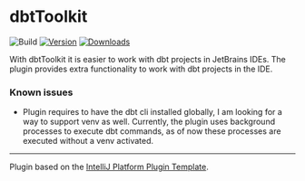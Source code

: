 # dbtToolkit

![Build](https://github.com/ramonvermeulen/dbt-idea/workflows/Build/badge.svg)
[![Version](https://img.shields.io/jetbrains/plugin/v/PLUGIN_ID.svg)](https://plugins.jetbrains.com/plugin/PLUGIN_ID)
[![Downloads](https://img.shields.io/jetbrains/plugin/d/PLUGIN_ID.svg)](https://plugins.jetbrains.com/plugin/PLUGIN_ID)

<!-- Plugin description -->
With dbtToolkit it is easier to work with dbt projects in JetBrains IDEs. 
The plugin provides extra functionality to work with dbt projects in the IDE.
<!-- Plugin description end -->

### Known issues
* Plugin requires to have the dbt cli installed globally, I am looking for a way to support venv as well. 
Currently, the plugin uses background processes to execute dbt commands, as of now these processes are executed without a venv activated.

---
Plugin based on the [IntelliJ Platform Plugin Template][template].

[template]: https://github.com/JetBrains/intellij-platform-plugin-template
[docs:plugin-description]: https://plugins.jetbrains.com/docs/intellij/plugin-user-experience.html#plugin-description-and-presentation
